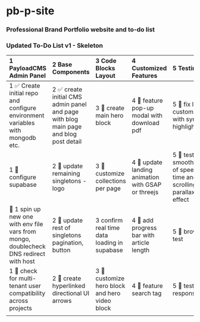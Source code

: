 # pb-p-site
### Professional Brand Portfolio website and to-do list
 
### Updated To-Do List v1 - Skeleton

| 1 PayloadCMS Admin Panel                                      | 2 Base Components                                                | 3 Code Blocks Layout                              | 4 Customized Features                      | 5 Testing                                               | 6 Notes / Miscellaneous        |
| :----------------------------------------------------------- | :-------------------------------------------------------------- | :------------------------------------------------ | :-------------------------------------- | :----------------------------------------------------- | :----------------------------- |
| 1 ✅ Create initial repo and configure environment variables with mongodb etc. | 2 ✅ create initial CMS admin panel and page with blog main page and blog post detail | 3 🔲 create main hero block                        | 4 🔲 feature pop-up modal with download pdf | 5 🔲 fix lexical customization with syntax highlighter |                               |
| 1 🔲 configure supabase                                                 | 2 🔲 update remaining singletons - logo                          | 3 🔲 customize collections per page                | 4 🔲 update landing animation with GSAP or threejs | 5 🔲 test smoothness of speed load time and scrolling for parallax effect |                               |
| 🔲 1 spin up new one with env file vars from mongo, doublecheck DNS redirect with host | 2 🔲 update rest of singletons pagination, button                | 3 confirm real time data loading in supabase                                           | 4 🔲 add progress bar with article length | 5 🔲 browser test                                      |                               |
| 1 🔲 check for multi-tenant user compatibility across projects | 2 🔲 create hyperlinked directional UI arrows                    | 3 🔲 customize hero block and hero video block    | 4 🔲 feature search tag                   | 5 🔲 test responsive                                    |                               | testing this cell
|                                                              |                                                                |                                                  |                                          |                              